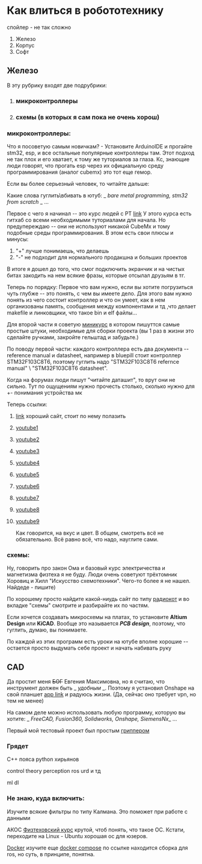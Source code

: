 # Как влиться в робототехнику
спойлер - не так сложно

1. Железо
2. Корпус
3. Софт

## Железо

В эту рубрику входят две подрубрики:
1. ### микроконтроллеры
2. ### схемы (в которых я сам пока не очень хорош)

### микроконтроллеры:
Что я посоветую самым новичкам? - Установите ArduinoIDE и прогайте stm32, esp, и все остальные популярные контроллеры там.
Этот подход не так плох и его хватает, к тому же туториалов за глаза.
Кс, знающие люди говорят, что прогать esp через их официальную среду программирования (аналог cubemx) это тот еще гемор.

Если вы более серьезный человек, то читайте дальше:

Какие слова гуглить\вбивать в ютуб: _ _bare metal programming, stm32 from scratch_ _ ...

Первое с чего я начинал -- это курс людей с РТ [link](https://youtube.com/playlist?list=PLhtMaaf_npBzsEQ94eGn5RnuE-VdGVObR&si=uz5jW3p8hJOfBUgp)
У этого курса есть гитхаб со всеми необходимыми туториалами для начала. Но предупереждаю -- они не используют никакой CubeMx и тому подобные среды программирования.
В этом есть свои плюсы и минусы:
1. "+" лучше понимаешь, что делаешь
2. "-" не подходит для нормального продакшна и больших проектов
   
В итоге я дошел до того, что смог подключить экранчик и на чистых битах закодить на нем всякие фразы, которые отсылал друзьям в тг.

Теперь по порядку: 
Первое что вам нужно, если вы хотите погрузиться чуть глубже -- это понять, с чем вы имеете дело. 
Для этого вам нужно понять из чего состоит контроллер и что он умеет, как в нем организованы память, сообщения между компонентами и тд ,что делает  makefile и линковщики, что такое bin и elf файлы...

Для второй части я советую [миникурс](https://youtube.com/playlist?list=PLERTijJOmYrDiiWd10iRHY0VRHdJwUH4g&si=zPJ_jImiIR5Sh4ST) в котором пишуттся самые простые штуки, необходимые для сборки проекта
(вы 1 раз в жизни это сделайте ручками, закройте гельштад и забудьте.)

По поводу первой части: каждого контроллера есть два документа -- reference manual и datasheet, например в bluepill стоит контроллер STM32F103C8T6, поэтому гуглить надо "STM32F103C8T6 refernce manual" \ "STM32F103C8T6 datasheet".

Когда на форумах люди пишут "читайте даташит", то врут они не сильно.
Тут по ощущениям нужно прочесть столько, сколько нужно для +- понимания устройства мк

Теперь ссылки:
1. [link](https://vk.com/away.php?to=https%3A%2F%2Fvivonomicon.com%2Fcategory%2Fstm32_baremetal_examples%2F&post=-188153424_218&cc_key=&track_code=) хороший сайт, стоит по нему полазить

2. [youtube1](https://www.youtube.com/playlist?list=PLtVUYRe-Z-mfKO0lg_-MBvwWl6VjWT8Dt)
3. [youtube2](https://www.youtube.com/playlist?list=PLmXXQ1iFwiyJFM2NJW1ybWX5Fu_9Oo7p1)
4. [youtube3](https://www.youtube.com/playlist?list=PLtVUYRe-Z-mcjXXFBte61L8SjyI377VNq)
5. [youtube4](https://www.youtube.com/watch?v=gdRmETe4QEo)
6. [youtube5](https://www.youtube.com/playlist?list=PL4cGeWgaBTe155QQSQ72DksLIjBn5Jn2Z)
7. [youtube6](https://www.youtube.com/playlist?list=PLmY3zqJJdVeNIZ8z_yw7Db9ej3FVG0iLy)
8. [youtube7](https://www.youtube.com/playlist?list=PLP29wDx6QmW7HaCrRydOnxcy8QmW0SNdQ)
9. [youtube8](https://www.youtube.com/@voidloopRobotechAutomation)
10. [youtube9](https://www.youtube.com/@EnjoyMechatronics/videos)

    Как говорится, на вкус и цвет. В общем, смотреть всё не обязателььно. Всё равно всё, что надо, науглите сами.

    
### схемы:

Ну, говорить про закон Ома и базовый курс электричества и магнетизма физтеха я не буду. 
Люди очень советуют трёхтомник Хоровиц и Хилл "Искусство схемотехники". Чего-то более я не нашел. Найдеде - пишите)

По хорошему просто найдите какой-ниудь сайт по типу [радиокот](https://www.radiokot.ru/) и во вкладке "схемы" смотрите и разбирайте их по частям.

Если хочется создавать микросхемы на платах, то установите **Altium Design** или **KiCAD**. Вообще это называется ***PCB design***, поэтому, что гуглить, думаю, вы понимаете.

По каждой из этих программ есть уроки на ютубе вполне хорошие -- остается просто выдумать себе проект и начать набивать руку


## CAD
Да простит меня ~~БОГ~~ Евгения Максимовна, но я считаю, что инструмент должен быть _ _удобным_ _. Поэтому я установил Onshape на свой планшет [app link](https://play.google.com/store/apps/details?id=com.onshape.app)  и радуюсь жизни. (Да, сейчас оно требует vpn, но тем не менее)

На самом деле можно использовать любую программу, которую вы хотите: _ _FreeCAD, Fusion360, Solidworks, Onshape, SiemensNx__ ...

Первый мой тестовый проект был простым [гриппером](https://www.youtube.com/watch?v=Hlei0rlXW7o&list=PL92ZgDzlhlZaoRAn_zmuPWPW4MQhSS_je)

### Грядет
C++ пояса
python 
хирьянов

control theory
perception
ros urd и тд


ml
dl


### Не знаю, куда включить:

Изучите всякие фильтры по типу Калмана. Это поможет при работе с данными

АКОС [Физтеховский курс](https://www.youtube.com/playlist?list=PL4_hYwCyhAva4dDOnyddyvkAs_jWVr624) крутой, чтоб понять, что такое ОС. Кстати, переходите на Linux - Ubuntu хорошая ос для юзеров.

[Docker](https://www.youtube.com/watch?v=O8N1lvkIjig&t=95s) изучите еще [docker compose](https://roboticseabass.com/2021/04/21/docker-and-ros/)  по ссылке находится сборка для ros, но суть, в принципе, понятна.
 
